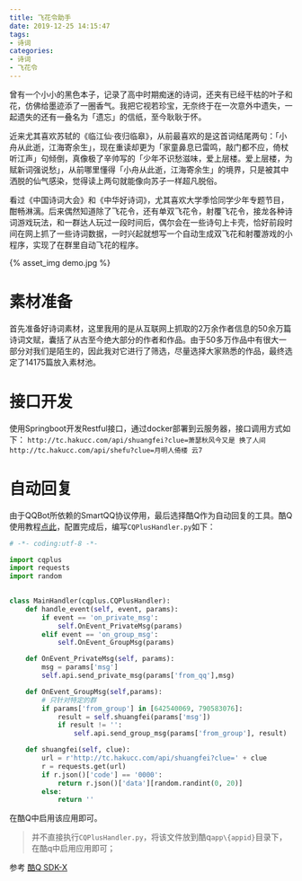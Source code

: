 ```yaml
---
title: 飞花令助手
date: 2019-12-25 14:15:47
tags:
- 诗词
categories:
- 诗词
- 飞花令
---
```



曾有一个小小的黑色本子，记录了高中时期痴迷的诗词，还夹有已经干枯的叶子和花，仿佛给墨迹添了一圈香气。我把它视若珍宝，无奈终于在一次意外中遗失，一起遗失的还有一叠名为「遗忘」的信纸，至今耿耿于怀。

近来尤其喜欢苏轼的《临江仙·夜归临皋》，从前最喜欢的是这首词结尾两句：「小舟从此逝，江海寄余生」，现在重读却更为「家童鼻息已雷鸣，敲门都不应，倚杖听江声」句倾倒，真像极了辛帅写的「少年不识愁滋味，爱上层楼。爱上层楼，为赋新词强说愁」，从前哪里懂得「小舟从此逝，江海寄余生」的境界，只是被其中洒脱的仙气感染，觉得读上两句就能像向苏子一样超凡脱俗。

看过《中国诗词大会》和《中华好诗词》，尤其喜欢大学季恰同学少年专题节目，酣畅淋漓。后来偶然知道除了飞花令，还有单双飞花令，射覆飞花令，接龙各种诗词游戏玩法，和一群达人玩过一段时间后，偶尔会在一些诗句上卡壳，恰好前段时间在网上抓了一些诗词数据，一时兴起就想写一个自动生成双飞花和射覆游戏的小程序，实现了在群里自动飞花的程序。

{% asset_img demo.jpg %}

# 素材准备
首先准备好诗词素材，这里我用的是从互联网上抓取的2万余作者信息的50余万篇诗词文赋，囊括了从古至今绝大部分的作者和作品。由于50多万作品中有很大一部分对我们是陌生的，因此我对它进行了筛选，尽量选择大家熟悉的作品，最终选定了14175篇放入素材池。

# 接口开发
使用Springboot开发Restful接口，通过docker部署到云服务器，接口调用方式如下：
`http://tc.hakucc.com/api/shuangfei?clue=萧瑟秋风今又是 换了人间`   
`http://tc.hakucc.com/api/shefu?clue=月明人倚楼 云7`

# 自动回复
由于QQBot所依赖的SmartQQ协议停用，最后选择酷Q作为自动回复的工具。酷Q使用教程[点此](https://gitee.com/muxiaofei/coolq_sdk_x/wikis/pages)，配置完成后，编写`CQPlusHandler.py`如下：

```python
# -*- coding:utf-8 -*-

import cqplus
import requests
import random

    
class MainHandler(cqplus.CQPlusHandler):
    def handle_event(self, event, params):
        if event == 'on_private_msg':
            self.OnEvent_PrivateMsg(params)
        elif event == 'on_group_msg':
            self.OnEvent_GroupMsg(params)

    def OnEvent_PrivateMsg(self, params):        
        msg = params['msg']
        self.api.send_private_msg(params['from_qq'],msg)

    def OnEvent_GroupMsg(self,params):
        # 只针对特定的群
        if params['from_group'] in [642540069, 790583076]:
            result = self.shuangfei(params['msg'])
            if result != '':
                self.api.send_group_msg(params['from_group'], result)

    def shuangfei(self, clue):
        url = r'http://tc.hakucc.com/api/shuangfei?clue=' + clue
        r = requests.get(url)
        if r.json()['code'] == '0000':
            return r.json()['data'][random.randint(0, 20)]
        else:
            return ''
```

在酷Q中启用该应用即可。

> 并不直接执行`CQPlusHandler.py`，将该文件放到酷q`app\{appid}`目录下，在酷q中启用应用即可；

参考
[酷Q SDK-X](https://gitee.com/muxiaofei/coolq_sdk_x/wikis/pages)